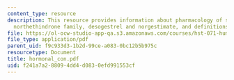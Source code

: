 ```yaml
---
content_type: resource
description: This resource provides information about pharmacology of steroid compounds,
  northethindrone family, desogestrel and norgestimate, and definitions of dose.
file: https://ol-ocw-studio-app-qa.s3.amazonaws.com/courses/hst-071-human-reproductive-biology-fall-2005/f241a7a288094dd4d0830efd991553cf_hormonal_con.pdf
file_type: application/pdf
parent_uid: f9c933d3-1b2d-99ce-a083-0bc12b5b975c
resourcetype: Document
title: hormonal_con.pdf
uid: f241a7a2-8809-4dd4-d083-0efd991553cf
---
```

